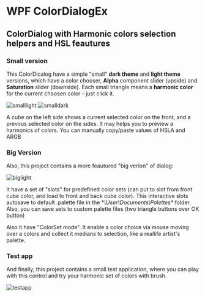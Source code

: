 # WPF ColorDialogEx
## ColorDialog with Harmonic colors selection helpers and HSL feautures

### Small version
This ColorDicalog have a simple "small" **dark theme** and **light theme** versions, which have a color chooser, **Alpha** component slider (upside) and **Saturation** slider (downside).
Each small triangle means a **harmonic color** for the current choosen color - just click it.  

![smalllight](https://user-images.githubusercontent.com/22683821/48414705-7de57f80-e75c-11e8-9397-4c1963f00c41.png) ![smalldark](https://user-images.githubusercontent.com/22683821/48414712-81790680-e75c-11e8-8c99-0329e99952f7.png)

A cube on the left side shows a current selected color on the front, and a prevous selected color on the sides. It may helps you to preview a harmonics of colors.
You can manually copy/paste values of HSLA and ARGB

### Big Version
Also, this project contains a more feautured "big verion" of dialog:

![biglight](https://user-images.githubusercontent.com/22683821/48415385-5099d100-e75e-11e8-8fe9-610cb3cc8453.png)

It have a set of "slots" for predefined color sets (can put to slot from front cube color, and load to front and back cube color).
This interactive slots autosave to default .palette file in the **\User\Documents\Palettes\** folder. Also, you can save sets to custom palette files (two triangle buttons over OK button)

Also it have "ColorSet mode". It enable a color choice via mouse moving over a colors and collect it medians to selection, like a reallife artist's palette.

### Test app
And finally, this project contains a small test application, where you can play with this control and try your harmonic set of colors with brush.

![testapp](https://user-images.githubusercontent.com/22683821/48414671-70c89080-e75c-11e8-9cc2-c59c02305573.png)
